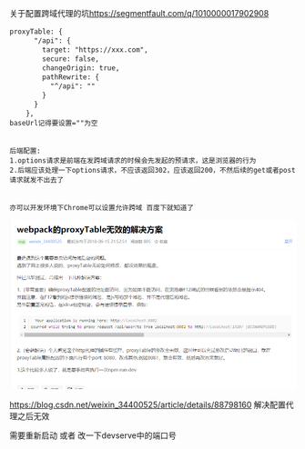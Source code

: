 关于配置跨域代理的坑<https://segmentfault.com/q/1010000017902908>

```
proxyTable: {
      "/api": {
        target: "https://xxx.com",
        secure: false,
        changeOrigin: true,
        pathRewrite: {
          "^/api": ""
        }
      }
    },
baseUrl记得要设置=""为空


后端配置:
1.options请求是前端在发跨域请求的时候会先发起的预请求，这是浏览器的行为
2.后端应该处理一下options请求，不应该返回302，应该返回200，不然后续的get或者post请求就发不出去了


亦可以开发环境下Chrome可以设置允许跨域 百度下就知道了
```

![1586322558902](关于配置跨域代理的坑.assets/1586322558902.png)



<https://blog.csdn.net/weixin_34400525/article/details/88798160>  解决配置代理之后无效 

需要重新启动  或者 改一下devserve中的端口号

